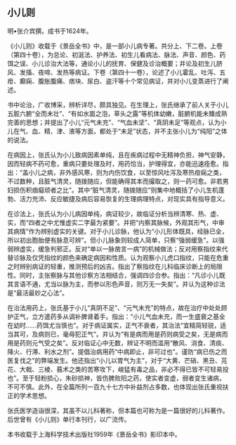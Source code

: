 ## 小儿则

明•张介宾撰。成书于1624年。

《小儿则》收载于《景岳全书》中，是一部小儿病专著。共分上、下二卷。上卷（第四十卷），为总论、初涎法、护养法、初生儿看病法、脉法、声音、颜色、药饵之误、小儿诊治大法等，通论小儿的抚育、保健及诊治概要；并论及初生儿脐风、发搐、夜啼、发热等病证。下卷（第四十一卷），论述了小儿霍乱、吐泻、五疳、癫痫、腹胀腹痛、痞块、尿白、盗汗等十个常见病证，并对小儿变蒸进行了阐述。

书中论治，广收博采，辨析详尽，颇具独见。在生理上，张氏继承了前人关于小儿五脏六腑“全而未壮”、“有如水面之泡，草头之露”等机体幼嫩，脏腑机能未臻成熟完善的思想；并提出了小儿“元气未充”、“气血未坚”、“真阴未足”等观点，认为小儿在气、血、精、津、液等方面，都处于“未足”状态，并不主张小儿为“纯阳”之体的说法。

在病因上，张氏认为小儿致病因素单纯，且在疾病过程中无精神负担，神气安静，因而轻病不药可愈，重病只要处理及时，用药恰当，护理得宜，亦能迅速痊愈。指出：“盖小儿之病，非外感风寒，则为内伤饮食，以至惊风吐泻及寒热疳痫之类，不过数种，且脏气清灵，随拨随应，但能确得其本而撮取之，则一药可愈。非若男妇损伤积痼癡顽者之比”。其中“脏气清灵，随拨随应”则集中地概括了小儿生机蓬勃、活力充沛、反应敏捷及病后容易恢复的生理病理特点，对现实具有指导意义。

在诊法上，张氏认为小儿病因单纯，病证较少，故临证分析当辨清寒、热、虚、实，而“四者之中尤惟虚实二字最为紧要”。并把“内察其脉候，外观其形气，中审其病情”作为辨别虚实的关键。对于小儿诊脉，他认为“小儿形体既具，经脉已全，所以初出胞胎便有脉息可辨”。但小儿脉象则较成人简单，只察“强弱缓急”。以强弱辨虚实，缓急判邪正。反对“单以一脉凿言一病”的机械做法；反对用察指纹来代替诊脉及仅凭指纹的颜色来确定病因和性质。认为观察小儿虎口指纹，只能在危重之时辨别病证的轻重，推测预后的凶吉。指出了察指纹在儿科临床诊断上的局限性。同时，主张察脉与其他诊察方法相结合，强调四诊合参。指出：“凡诊小儿既其言语不通，尤当以脉为主，而参以形色声音，则万无一失矣”。并认为这种诊法是“最活最妙之心法”。

在治法用药上，张氏基于小儿“真阴不足”、“元气未充”的特点，故在治疗中处处顾护正气，立方遣药多从调补脾肾着手。指出：“小儿气血未充，而一生盛衰之基全在幼时……药饵尤当慎也”。对于病证属实，正气不衰者，其治法“宜精简轻锐，适当其可，及病则已，毫毋犯正气”。并认为“有是病而用是药则病受之矣，无是病而用是药则元气受之矣”。反对临证心中无数，辨证不明而滥用“散风、消食、清痰、降火、行滞、利水之剂”。提倡治病用药“中病即止，非可过也”。谨防“病已伤之而医复伐之”的弊端发生。他还指出“小儿以胃气为主”，对于“大黄、芒硝、黑丑、芫花、大戟、三棱、莪术之类的苦寒攻下，峻猛有毒之品，非必不得已皆不可轻易投也”。至于轻粉损心，朱砂损神，皆伤脾败阳之药，使实者变虚，弱者变生诸病，不可不慎。此外，在全篇所列一百九十七方中补益剂占多数，也体现出张氏重视扶正的学术思想。

张氏医学造诣很深，其虽不以儿科著称，但本篇也可称为是一篇很好的儿科著作。后世曾有《小儿则》单行本刊行，以广流传。

本书收载于上海科学技术出版社1959年《景岳全书》影印本中。
